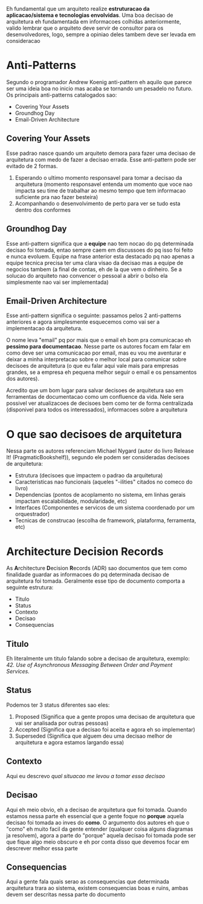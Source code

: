 Eh fundamental que um arquiteto realize **estruturacao da aplicacao/sistema e tecnologias envolvidas**. Uma boa decisao de arquitetura eh fundamentada em informacoes colhidas anteriormente, valido lembrar que o arquiteto deve servir de consultor para os desenvolvedores, logo, sempre a opiniao deles tambem deve ser levada em consideracao

# Anti-Patterns
Segundo o programador Andrew Koenig anti-pattern eh aquilo que parece ser uma ideia boa no inicio mas acaba se tornando um pesadelo no futuro. Os principais anti-patterns catalogados sao:

- Covering Your Assets
- Groundhog Day
- Email-Driven Architecture

## Covering Your Assets
Esse padrao nasce quando um arquiteto demora para fazer uma decisao de arquitetura com medo de fazer a decisao errada. Esse anti-pattern pode ser evitado de 2 formas.

1. Esperando o ultimo momento responsavel para tomar a decisao da arquitetura (momento responsavel entenda um momento que voce nao impacta seu time de trabalhar ao mesmo tempo que tem informacao suficiente pra nao fazer besteira)
2. Acompanhando o desenvolvimento de perto para ver se tudo esta dentro dos conformes

## Groundhog Day
Esse anti-pattern significa que a **equipe** nao tem nocao do pq determinada decisao foi tomada, entao sempre caem em discussoes do pq isso foi feito e nunca evoluem. Equipe na frase anterior esta destacado pq nao apenas a equipe tecnica precisa ter uma clara visao da decisao mas a equipe de negocios tambem (a final de contas, eh de la que vem o dinheiro. Se a solucao do arquiteto nao convencer o pessoal a abrir o bolso ela simplesmente nao vai ser implementada)

## Email-Driven Architecture
Esse anti-pattern significa o seguinte: passamos pelos 2 anti-patterns anteriores e agora simplesmente esquecemos como vai ser a implementacao da arquitetura.

O nome leva "email" pq por mais que o email eh bom pra comunicacao eh **pessimo para documentacao**. Nesse parte os autores focam em falar em como deve ser uma comunicacao por email, mas eu vou me aventurar e deixar a minha interpretacao sobre o melhor local para comunicar sobre decisoes de arquitetura (o que eu falar aqui vale mais para empresas grandes, se a empresa eh pequena melhor seguir o email e os pensamentos dos autores).

Acredito que um bom lugar para salvar decisoes de arquitetura sao em ferramentas de documentacao como um confluence da vida. Nele sera possivel ver atualizacoes de decisoes bem como ter de forma centralizada (disponivel para todos os interessados), informacoes sobre a arquitetura

# O que sao decisoes de arquitetura
Nessa parte os autores referenciam Michael Nygard (autor do livro Release It! (PragmaticBookshelf)), segundo ele podem ser consideradas decisoes de arquitetura:

- Estrutura (decisoes que impactem o padrao da arquitetura)
- Caracteristicas nao funcionais (aqueles "-ilities" citados no comeco do livro)
- Dependencias (pontos de acoplamento no sistema, em linhas gerais impactam escalabilidade, modularidade, etc)
- Interfaces (Componentes e servicos de um sistema coordenado por um orquestrador)
- Tecnicas de construcao (escolha de framework, plataforma, ferramenta, etc)

# Architecture Decision Records 
As **A**rchitecture **D**ecision **R**ecords (ADR) sao documentos que tem como finalidade guardar as informacoes do pq determinada decisao de arquitetura foi tomada. Geralmente esse tipo de documento comporta a seguinte estrutura:

- Titulo
- Status
- Contexto
- Decisao
- Consequencias

## Titulo
Eh literalmente um titulo falando sobre a decisao de arquitetura, exemplo: _42. Use of Asynchronous Messaging Between Order and Payment Services._

## Status
Podemos ter 3 status diferentes sao eles:

1. Proposed (Significa que a gente propos uma decisao de arquitetura que vai ser analisada por outras pessoas)
2. Accepted (Significa que a decisao foi aceita e agora eh so implementar)
3. Superseded (Significa que alguem deu uma decisao melhor de arquitetura e agora estamos largando essa)

## Contexto
Aqui eu descrevo _qual situacao me levou a tomar essa decisao_

## Decisao
Aqui eh meio obvio, eh a decisao de arquitetura que foi tomada. Quando estamos nessa parte eh essencial que a gente foque no **porque** aquela decisao foi tomada ao inves do **como**. O argumento dos autores eh que o "como" eh muito facil da gente entender (qualquer coisa alguns diagramas ja resolvem), agora a parte do "porque" aquela decisao foi tomada pode ser que fique algo meio obscuro e eh por conta disso que devemos focar em descrever melhor essa parte

## Consequencias
Aqui a gente fala quais serao as consequencias que determinada arquitetura trara ao sistema, existem consequencias boas e ruins, ambas devem ser descritas nessa parte do documento
